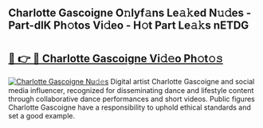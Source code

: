 ## Charlotte Gascoigne O𝚗lyf𝚊ns Le𝚊𝚔ed N𝚞𝚍es - Part-dIK Ph𝚘tos Vi𝚍eo - H𝚘t Part Le𝚊𝚔s nETDG

# <h2><a href="http://hf92c5.feru.top/?c=Charlotte+Gascoigne">🔗 👉 🔴 Charlotte Gascoigne Vi𝚍𝚎o Ph𝚘t𝚘𝚜</a></h2>

[![Charlotte Gascoigne Nu𝚍𝚎s](https://i.imgur.com/0TWrTi3.gif)](http://hf92c5.feru.top/?c=Charlotte+Gascoigne)
Digital artist Charlotte Gascoigne and social media influencer, recognized for disseminating dance and lifestyle content through collaborative dance performances and short videos. Public figures Charlotte Gascoigne have a responsibility to uphold ethical standards and set a good example. 
